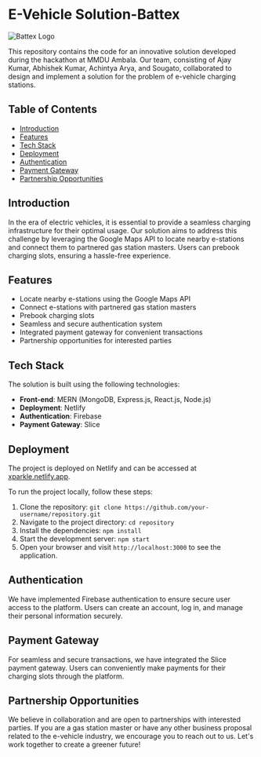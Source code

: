 # E-Vehicle Solution-Battex
![Battex Logo](https://xparkle.netlify.app/LOGO.png)

This repository contains the code for an innovative solution developed during the hackathon at MMDU Ambala. Our team, consisting of Ajay Kumar, Abhishek Kumar, Achintya Arya, and Sougato, collaborated to design and implement a solution for the problem of e-vehicle charging stations.

## Table of Contents
- [Introduction](#introduction)
- [Features](#features)
- [Tech Stack](#tech-stack)
- [Deployment](#deployment)
- [Authentication](#authentication)
- [Payment Gateway](#payment-gateway)
- [Partnership Opportunities](#partnership-opportunities)

## Introduction
In the era of electric vehicles, it is essential to provide a seamless charging infrastructure for their optimal usage. Our solution aims to address this challenge by leveraging the Google Maps API to locate nearby e-stations and connect them to partnered gas station masters. Users can prebook charging slots, ensuring a hassle-free experience.

## Features
- Locate nearby e-stations using the Google Maps API
- Connect e-stations with partnered gas station masters
- Prebook charging slots
- Seamless and secure authentication system
- Integrated payment gateway for convenient transactions
- Partnership opportunities for interested parties

## Tech Stack
The solution is built using the following technologies:

- **Front-end**: MERN (MongoDB, Express.js, React.js, Node.js)
- **Deployment**: Netlify
- **Authentication**: Firebase
- **Payment Gateway**: Slice

## Deployment
The project is deployed on Netlify and can be accessed at [xparkle.netlify.app](https://xparkle.netlify.app).

To run the project locally, follow these steps:

1. Clone the repository: `git clone https://github.com/your-username/repository.git`
2. Navigate to the project directory: `cd repository`
3. Install the dependencies: `npm install`
4. Start the development server: `npm start`
5. Open your browser and visit `http://localhost:3000` to see the application.

## Authentication
We have implemented Firebase authentication to ensure secure user access to the platform. Users can create an account, log in, and manage their personal information securely.

## Payment Gateway
For seamless and secure transactions, we have integrated the Slice payment gateway. Users can conveniently make payments for their charging slots through the platform.

## Partnership Opportunities
We believe in collaboration and are open to partnerships with interested parties. If you are a gas station master or have any other business proposal related to the e-vehicle industry, we encourage you to reach out to us. Let's work together to create a greener future!
